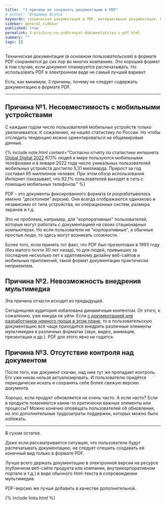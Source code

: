 ```yaml
---
title:  "3 причины не сохранять документацию в PDF"
# author: 'Владимир Юсупов'
keywords: техническая документация в PDF, интерактивная документация, PDF, техписатель, технический писатель москва, заметки техписателя
sidebar: general_sidebar
published: true
permalink: 3-prichiny-ne-sokhranyat-dokumentatciyu-v-pdf.html
summary: ""
tags: []
---
```


Техническая документация (*в основном пользовательская*) в формате PDF сохраняется до сих пор во многих компаниях. Это хороший формат в том случае, если документ планируется распечатывать. Но использовать PDF в электронном виде не самый лучший вариант. 

Есть, как минимум, 3 причины, почему не следует содержать документацию в формате PDF.

***

## Причина №1. Несовместимость с мобильными устройствами

С каждым годом число пользователей мобильных устройств только увеличивается. К сожалению, не нашёл статистику по России. Но чтобы отследить тенденцию можно ориентироваться на общемировые данные. 

{% include note.html content="Согласно отчёту по статистике интернета [Global Digital 2022](https://datareportal.com/reports/digital-2022-global-overview-report) 67,1% людей в мире пользуются мобильными телефонами и в январе 2022 года число уникальных пользователей мобильных устройств достигло 5,31 миллиарда. Прирост за год составил 95 миллионов человек. При этом обзор использования Интернет показывает, что 92,1% пользователей выходят в сеть с помощью мобильных телефонов." %}

PDF - это документы фиксированного формата (*и разрабатывалась именно "десктопная" версия*). Они всегда отображаются одинаково и независимо от типа устройства, их операционных систем, размера экранов и т.д. 

Это не проблема, например, для "корпоративных" пользователей, которые могут работать с документацией на своих стационарных компьютерах. Но если пользователи не "корпоративные", а обычные простые люди, то здесь могут возникать сложности.

Более того, если принять тот факт, что PDF был презентован в 1993 году (без малого почти 30 лет назад), то для людей, привыкших за последние несколько лет к адаптивному дизайну веб-сайтов и мобильных приложений, такой формат документации практически неприемлем. 

## Причина №2. Невозможность внедрения мультимедиа

Эта причина отчасти исходит из предыдущей. 

Сегодняшняя аудитория избалована динамичным контентом. От этого, к сожалению, уже никуда не уйти. Если [с документацией для разработчиков немного проще в этом плане](https://techwritex.ru/skrinkasty-vs-staryi-dobryi-tekst.html), то в пользовательскую документацию всё чаще приходится внедрять различные элементы мультимедиа в различных форматах (звук, видео, анимация, презентации и др.). PDF для этого явно не годится.

## Причина №3. Отсутствие контроля над документом

После того, как документ скачан, над ним тут же пропадает контроль. Его уже никак нельзя актуализировать. И пользователю придётся периодически искать и сохранять себе более свежую версию документа. 

Хорошо, если продукт обновляется не очень часто. А если часто? Если в продукте поменяются какие-то критически важные элементы или процессы? Можно конечно оповещать пользователей об обновлении, но это дополнительные трудозатраты поддержки, которых можно было избежать.

***

В сухом остатке. 

Даже если рассматривается ситуация, что пользователи будут распечатывать документацию, не следует спешить создавать её конечный вид только в формате PDF. 

Лучше всего держать документацию в электронной версии на ресурсе (публичном веб-сайте продукта или компании, внутрикорпоративном портале и т.д.) в виде обычного html-текста в сопровождении мультимедиа. 

PDF-версию же лучше добавить в качестве дополнительной.

{% include links.html %}
